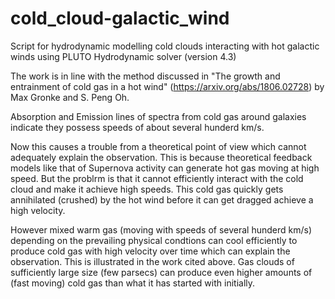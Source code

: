 # cold_cloud-galactic_wind
Script for hydrodynamic modelling cold clouds interacting with hot galactic winds using PLUTO Hydrodynamic solver (version 4.3)

The work is in line with the method discussed in "The growth and entrainment of cold gas in a hot wind" (https://arxiv.org/abs/1806.02728) by Max Gronke and S. Peng Oh.

Absorption and Emission lines of spectra from cold gas around galaxies indicate they possess speeds of about several hunderd km/s. 

Now this causes a trouble from a theoretical point of view which cannot adequately explain the observation. This is because theoretical feedback models like that of Supernova activity can generate hot gas moving at high speed. But the problrm is that it cannot efficiently interact with the cold cloud and make it achieve high speeds. This cold gas quickly gets annihilated (crushed) by the hot wind before it can get dragged achieve a high velocity. 

However mixed warm gas (moving with speeds of several hunderd km/s) depending on the prevailing physical condtions can cool efficiently to produce cold gas with high velocity over time which can explain the observation. This is illustrated in the work cited above. Gas clouds of sufficiently large size (few parsecs) can produce even higher amounts of (fast moving) cold gas than what it has started with initially.
